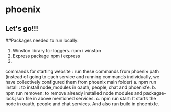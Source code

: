 # phoenix
## Let's go!!! 

##Packages needed to run locally:

1) Winston library for loggers.
    npm i winston
2) Express package 
    npm i express
3) 

commands for starting website : 
run these commands from phoenix path (instead of going to each service and running commands individually, we have collectively configured them from phoenix main folder)
a. npm run install : to install node_modules in oauth, people, chat and phoenixfe. 
b. npm run removen: to remove already installed node modules and packagae-lock.json file in above mentioned services.
c. npm run start: It starts the node in oauth, people and chat services. And also run build in phoenixfe. 
